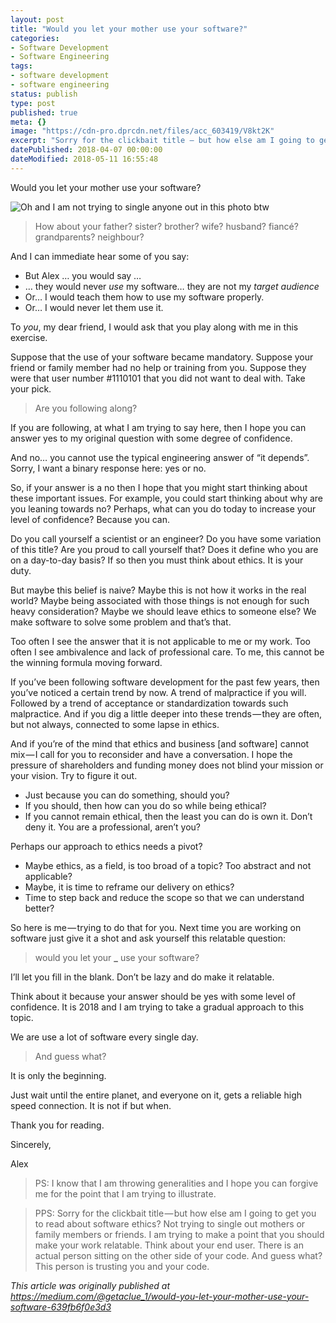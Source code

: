 ```yaml
---
layout: post
title: "Would you let your mother use your software?"
categories:
- Software Development
- Software Engineering
tags:
- software development
- software engineering
status: publish
type: post
published: true
meta: {}
image: "https://cdn-pro.dprcdn.net/files/acc_603419/V8kt2K"
excerpt: "Sorry for the clickbait title — but how else am I going to get you to read about software ethics?"
datePublished: 2018-04-07 00:00:00
dateModified: 2018-05-11 16:55:48
---
```


Would you let your mother use your software?

![Oh and I am not trying to single anyone out in this photo btw](https://cdn-pro.dprcdn.net/files/acc_603419/V8kt2K)

> How about your father? sister? brother? wife? husband? fiancé? grandparents? neighbour?

And I can immediate hear some of you say:

* But Alex … you would say …
* … they would never _use_ my software… they are not my _target audience_
* Or… I would teach them how to use my software properly.
* Or… I would never let them use it.

To _you_, my dear friend, I would ask that you play along with me in this exercise.

Suppose that the use of your software became mandatory. Suppose your friend or family member had no help or training from you. Suppose they were that user number #1110101 that you did not want to deal with. Take your pick.

> Are you following along?

If you are following, at what I am trying to say here, then I hope you can answer yes to my original question with some degree of confidence.

And no… you cannot use the typical engineering answer of “it depends”. Sorry, I want a binary response here: yes or no.

So, if your answer is a no then I hope that you might start thinking about these important issues. For example, you could start thinking about why are you leaning towards no? Perhaps, what can you do today to increase your level of confidence? Because you can.

Do you call yourself a scientist or an engineer? Do you have some variation of this title? Are you proud to call yourself that? Does it define who you are on a day-to-day basis? If so then you must think about ethics. It is your duty.

But maybe this belief is naive? Maybe this is not how it works in the real world? Maybe being associated with those things is not enough for such heavy consideration? Maybe we should leave ethics to someone else? We make software to solve some problem and that’s that.

Too often I see the answer that it is not applicable to me or my work. Too often I see ambivalence and lack of professional care. To me, this cannot be the winning formula moving forward.

If you’ve been following software development for the past few years, then you’ve noticed a certain trend by now. A trend of malpractice if you will. Followed by a trend of acceptance or standardization towards such malpractice. And if you dig a little deeper into these trends — they are often, but not always, connected to some lapse in ethics.

And if you’re of the mind that ethics and business [and software] cannot mix — I call for you to reconsider and have a conversation. I hope the pressure of shareholders and funding money does not blind your mission or your vision. Try to figure it out.

* Just because you can do something, should you?
* If you should, then how can you do so while being ethical?
* If you cannot remain ethical, then the least you can do is own it. Don’t deny it. You are a professional, aren’t you?

Perhaps our approach to ethics needs a pivot?

* Maybe ethics, as a field, is too broad of a topic? Too abstract and not applicable?
* Maybe, it is time to reframe our delivery on ethics?
* Time to step back and reduce the scope so that we can understand better?

So here is me — trying to do that for you. Next time you are working on software just give it a shot and ask yourself this relatable question:

> would you let your **\_** use your software?

I’ll let you fill in the blank. Don’t be lazy and do make it relatable.

Think about it because your answer should be yes with some level of confidence. It is 2018 and I am trying to take a gradual approach to this topic.

We are use a lot of software every single day.

> And guess what?

It is only the beginning.

Just wait until the entire planet, and everyone on it, gets a reliable high speed connection. It is not if but when.

Thank you for reading.

Sincerely,

Alex

> PS: I know that I am throwing generalities and I hope you can forgive me for the point that I am trying to illustrate.

> PPS: Sorry for the clickbait title — but how else am I going to get you to read about software ethics? Not trying to single out mothers or family members or friends. I am trying to make a point that you should make your work relatable. Think about your end user. There is an actual person sitting on the other side of your code. And guess what? This person is trusting you and your code.

_This article was originally published at https://medium.com/@getaclue_1/would-you-let-your-mother-use-your-software-639fb6f0e3d3_
